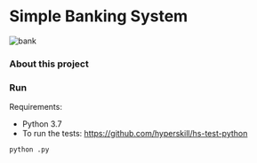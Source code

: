 # Simple Banking System

![bank](https://media.giphy.com/media/3o6MbkPmGEuvuAP5Go/giphy.gif)

### About this project

### Run

Requirements:
- Python 3.7
- To run the tests: https://github.com/hyperskill/hs-test-python

`python .py`

